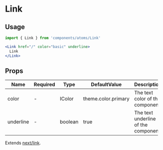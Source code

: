 # Link

## Usage
```jsx
import { Link } from 'components/atoms/Link'

<Link href="/" color="basic" underline>
  Link
</Link>
```

## Props

|Name|Required|Type|DefaultValue|Description|
|-|-|-|-|-|
|color|-|IColor|theme.color.primary|The text color of the component.|
|underline|-|boolean|true|The text underline of the component.|

Extends [next/link](https://nextjs.org/docs/api-reference/next/link).
